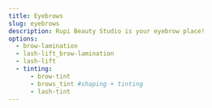 ```yaml
---
title: Eyebrows
slug: eyebrows
description: Rupi Beauty Studio is your eyebrow place!
options:
  - brow-lamination
  - lash-lift_brow-lamination
  - lash-lift
  - tinting:
      - brow-tint
      - brows_tint #shaping + tinting
      - lash-tint
---
```

